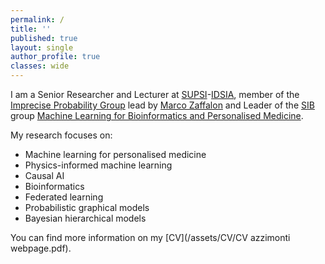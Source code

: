 ```yaml
---
permalink: /
title: ''
published: true
layout: single
author_profile: true
classes: wide
---
```

I am a Senior Researcher and Lecturer at [SUPSI](https://www.supsi.ch)-[IDSIA](https://www.idsia.ch), member of the [Imprecise Probability Group](https://www.ipg.idsia.ch) lead by [Marco Zaffalon](https://people.idsia.ch/~zaffalon/) and Leader of the [SIB](https://www.sib.swiss/) group [Machine Learning for Bioinformatics and Personalised Medicine](https://www.sib.swiss/laura-azzimonti-group).

My research focuses on:
- Machine learning for personalised medicine
- Physics-informed machine learning 
- Causal AI
- Bioinformatics
- Federated learning
- Probabilistic graphical models
- Bayesian hierarchical models
 

You can find more information on my [CV](/assets/CV/CV azzimonti webpage.pdf).
